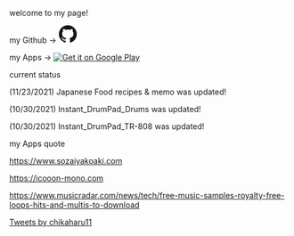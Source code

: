 welcome to my page!

my Github -> <a href="https://github.com/chikaharu11"><img src="GitHub-Mark-32px.png"></a>

my Apps -> <a href='https://play.google.com/store/apps/dev?id=6282655058751853239&pcampaignid=pcampaignidMKT-Other-global-all-co-prtnr-py-PartBadge-Mar2515-1'><img alt='Get it on Google Play' src='https://play.google.com/intl/ja/badges/static/images/badges/en_badge_web_generic.png' width="30%" height="30%"/></a>

current status

(11/23/2021) Japanese Food recipes & memo was updated!

(10/30/2021) Instant_DrumPad_Drums was updated!

(10/30/2021) Instant_DrumPad_TR-808 was updated!

my Apps quote

https://www.sozaiyakoaki.com

https://icooon-mono.com

https://www.musicradar.com/news/tech/free-music-samples-royalty-free-loops-hits-and-multis-to-download

<a class="twitter-timeline" href="https://twitter.com/chikaharu11?ref_src=twsrc%5Etfw">Tweets by chikaharu11</a> <script async src="https://platform.twitter.com/widgets.js" charset="utf-8"></script>
